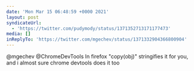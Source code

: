 ```yaml
---
date: 'Mon Mar 15 06:48:59 +0000 2021'
layout: post
syndicateUrl:
  - 'https://twitter.com/pudymody/status/1371352713171177473'
media: []
inReplyTo: 'https://twitter.com/mgechev/status/1371332904366800904'
---
```

@mgechev @ChromeDevTools In firefox "copy(obj)" stringifies it for you, and i almost sure chrome devtools does it too